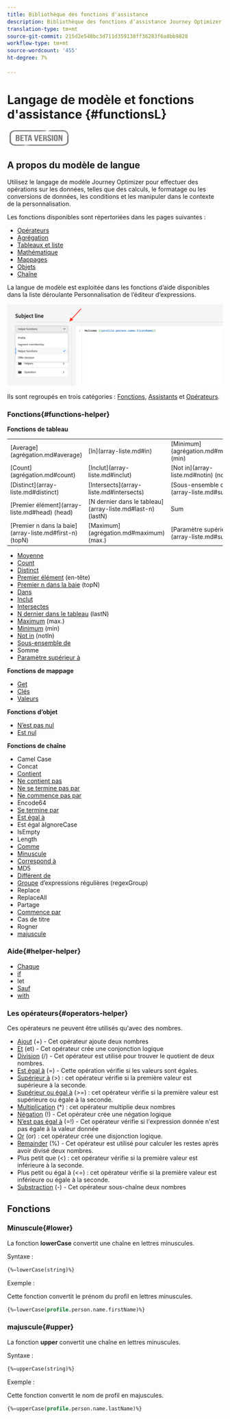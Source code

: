 ```yaml
---
title: Bibliothèque des fonctions d'assistance
description: Bibliothèque des fonctions d’assistance Journey Optimizer
translation-type: tm+mt
source-git-commit: 215d2e548bc3d711d359138ff36283f6a8bb9828
workflow-type: tm+mt
source-wordcount: '455'
ht-degree: 7%

---
```



# Langage de modèle et fonctions d&#39;assistance {#functionsL}

![](../../assets/do-not-localize/badge.png)


## A propos du modèle de langue

Utilisez le langage de modèle Journey Optimizer pour effectuer des opérations sur les données, telles que des calculs, le formatage ou les conversions de données, les conditions et les manipuler dans le contexte de la personnalisation.

Les fonctions disponibles sont répertoriées dans les pages suivantes :

* [Opérateurs](operators.md)
* [Agrégation](aggregation.md)
* [Tableaux et liste](arrays-list.md)
* [Mathématique](maths.md)
* [Mappages](maps.md)
* [Objets](objects.md)
* [Chaîne](string.md)

La langue de modèle est exploitée dans les fonctions d’aide disponibles dans la liste déroulante Personnalisation de l’éditeur d’expressions.

![](../assets/access-helper-functions.png)

Ils sont regroupés en trois catégories : [Fonctions](#functions-helper), [Assistants](#helper-helper) et [Opérateurs](#operators-helper).

### Fonctions{#functions-helper}

**Fonctions de tableau**

<table style="table-layout:fixed">
    <tr><td>[Average](agrégation.md#average)</td><td>[In](array-liste.md#in)</td><td>[Minimum](agrégation.md#minimum) (min)</td></tr>
    <tr><td>[Count](agrégation.md#count)</td><td>[Inclut](array-liste.md#inclut)</td><td>[Not in](array-liste.md#notin) (notIn)</td></tr>
    <tr><td>[Distinct](array-liste.md#distinct)</td><td>[Intersects](array-liste.md#intersects)</td><td>[Sous-ensemble de](array-liste.md#subset)</td></tr>
    <tr><td>[Premier élément](array-liste.md#head) (head)</td><td>[N dernier dans le tableau](array-liste.md#last-n) (lastN)</td><td>Sum</td></tr>
    <tr><td>[Premier n dans la baie](array-liste.md#first-n) (topN)</td><td>[Maximum](agrégation.md#maximum) (max.)</td><td>[Paramètre supérieur de](array-liste.md#superset)</td></tr>
</table>

* [Moyenne](aggregation.md#average)
* [Count](aggregation.md#count)
* [Distinct](arrays-list.md#distinct)
* [Premier élément](arrays-list.md#head)  (en-tête)
* [Premier n dans la baie](arrays-list.md#first-n)  (topN)
* [Dans](arrays-list.md#in)
* [Inclut](arrays-list.md#includes)
* [Intersectes](arrays-list.md#intersects)
* [N dernier dans le tableau](arrays-list.md#last-n)  (lastN)
* [Maximum](aggregation.md#maximum) (max.)
* [Minimum](aggregation.md#minimum) (min)
* [Not in](arrays-list.md#notin) (notIn)
* [Sous-ensemble de](arrays-list.md#subset)
* Somme
* [Paramètre supérieur à](arrays-list.md#superset)

**Fonctions de mappage**

* [Get](maps.md#get)
* [Clés](maps.md#keys)
* [Valeurs](maps.md#values)

**Fonctions d’objet**

* [N’est pas nul](objects.md#isNotNull)
* [Est nul](objects.md#isNull)

**Fonctions de chaîne**

* Camel Case
* Concat
* [Contient](string.md#contains)
* [Ne contient pas](string.md#doesNotContain)
* [Ne se termine pas par](string.md#doesNotEndWith)
* [Ne commence pas par](string.md#doesNotStartWith)
* Encode64
* [Se termine par](string.md#endsWith)
* [Est égal à](string.md#equals)
* Est égal àIgnoreCase
* IsEmpty
* Length
* [Comme](string.md#like)
* [Minuscule](#lower)
* [Correspond à](string.md#matches)
* MD5
* [Différent de](string.md#notEqualTo)
* [Groupe](string.md#regexGroup)  d’expressions régulières (regexGroup)
* Replace
* ReplaceAll
* Partage
* [Commence par](string.md#startsWith)
* Cas de titre
* Rogner
* [majuscule](#upper)

### Aide{#helper-helper}

* [Chaque](../personalization-syntax.md#each)
* [if](../personalization-syntax.md#if)
* let
* [Sauf](../personalization-syntax.md#unless)
* [with](../personalization-syntax.md#with)

### Les opérateurs{#operators-helper}

Ces opérateurs ne peuvent être utilisés qu&#39;avec des nombres.

* [Ajout](maths.md#add) (+) - Cet opérateur ajoute deux nombres
* [Et](operators.md#and) (et) - Cet opérateur crée une conjonction logique
* [Division](maths.md#divide) (/) - Cet opérateur est utilisé pour trouver le quotient de deux nombres.
* [Est égal à](operators.md#and) (=) - Cette opération vérifie si les valeurs sont égales.
* [Supérieur à](operators.md#greaterthan) (>) : cet opérateur vérifie si la première valeur est supérieure à la seconde.
* [Supérieur ou égal à](operators.md#greaterthanorequal) (>=) : cet opérateur vérifie si la première valeur est supérieure ou égale à la seconde.
* [Multiplication](maths.md#multiply)  (*) : cet opérateur multiplie deux nombres
* [Négation](operators.md#not) (!) - Cet opérateur crée une négation logique
* [N’est pas égal à](operators.md#notequal)  (=!) - Cet opérateur vérifie si l&#39;expression donnée n&#39;est pas égale à la valeur donnée
* [Or](operators.md#or) (or) : cet opérateur crée une disjonction logique.
* [Remainder](maths.md#remainder) (%) - Cet opérateur est utilisé pour calculer les restes après avoir divisé deux nombres.
* Plus petit que (&lt;) : cet opérateur vérifie si la première valeur est inférieure à la seconde.
* Plus petit ou égal à (&lt;=) : cet opérateur vérifie si la première valeur est inférieure ou égale à la seconde.
* [Substraction](maths.md#substract) (-) - Cet opérateur sous-chaîne deux nombres

## Fonctions

### Minuscule{#lower}

La fonction **lowerCase** convertit une chaîne en lettres minuscules.

Syntaxe :

```sql
{%=lowerCase(string)%}
```

Exemple :

Cette fonction convertit le prénom du profil en lettres minuscules.

```sql
{%=lowerCase(profile.person.name.firstName)%}
```

### majuscule{#upper}

La fonction **upper** convertit une chaîne en lettres minuscules.

Syntaxe :

```sql
{%=upperCase(string)%}
```

Exemple :

Cette fonction convertit le nom de profil en majuscules.

```sql
{%=upperCase(profile.person.name.lastName)%}
```
